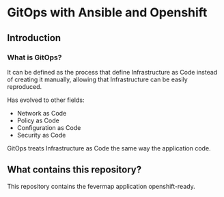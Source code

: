 # GitOps with Ansible and Openshift

## Introduction

### What is GitOps?

It can be defined as the process that define Infrastructure as Code instead of creating it manually, allowing that Infrastructure can be easily reproduced.

Has evolved to other fields:
* Network as Code
* Policy as Code
* Configuration as Code
* Security as Code

GitOps treats Infrastructure as Code the same way the application code.

## What contains this repository?

This repository contains the fevermap application openshift-ready. 

